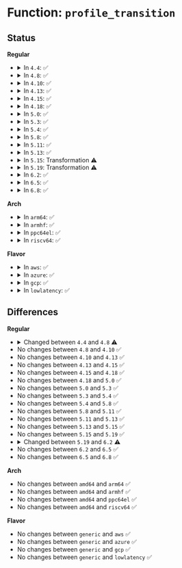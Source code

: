 # Function: <code>profile_transition</code>

## Status
<b>Regular</b>
<ul>
<li>
<details>
<summary>In <code>4.4</code>: ✅</summary>

```c
struct aa_label *profile_transition(struct aa_profile *profile, const char *name, struct path_cond *cond, bool *secure_exec);
```

**Collision:** Unique Static

**Inline:** No

**Transformation:** False

**Instances:**

```
In security/apparmor/domain.c (ffffffff8137b550)
Location: security/apparmor/domain.c:490
Inline: False
Direct callers:
  - security/apparmor/domain.c:handle_onexec
  - security/apparmor/domain.c:handle_onexec
  - security/apparmor/domain.c:handle_onexec
  - security/apparmor/domain.c:apparmor_bprm_set_creds
  - security/apparmor/domain.c:apparmor_bprm_set_creds
```
**Symbols:**

```
ffffffff8137b550-ffffffff8137beae: profile_transition (STB_LOCAL)
```
</details>
</li>
<li>
<details>
<summary>In <code>4.8</code>: ✅</summary>

```c
struct aa_label *profile_transition(struct aa_profile *profile, const struct linux_binprm *bprm, char *buffer, struct path_cond *cond, bool *secure_exec);
```

**Collision:** Unique Static

**Inline:** No

**Transformation:** False

**Instances:**

```
In security/apparmor/domain.c (ffffffff813b4600)
Location: security/apparmor/domain.c:490
Inline: False
Direct callers:
  - security/apparmor/domain.c:apparmor_bprm_set_creds
  - security/apparmor/domain.c:apparmor_bprm_set_creds
  - security/apparmor/domain.c:handle_onexec
  - security/apparmor/domain.c:handle_onexec
  - security/apparmor/domain.c:handle_onexec
```
**Symbols:**

```
ffffffff813b4600-ffffffff813b51ff: profile_transition (STB_LOCAL)
```
</details>
</li>
<li>
<details>
<summary>In <code>4.10</code>: ✅</summary>

```c
struct aa_label *profile_transition(struct aa_profile *profile, const struct linux_binprm *bprm, char *buffer, struct path_cond *cond, bool *secure_exec);
```

**Collision:** Unique Static

**Inline:** No

**Transformation:** False

**Instances:**

```
In security/apparmor/domain.c (ffffffff813cb810)
Location: security/apparmor/domain.c:490
Inline: False
Direct callers:
  - security/apparmor/domain.c:apparmor_bprm_set_creds
  - security/apparmor/domain.c:apparmor_bprm_set_creds
  - security/apparmor/domain.c:handle_onexec
  - security/apparmor/domain.c:handle_onexec
  - security/apparmor/domain.c:handle_onexec
```
**Symbols:**

```
ffffffff813cb810-ffffffff813cc55c: profile_transition (STB_LOCAL)
```
</details>
</li>
<li>
<details>
<summary>In <code>4.13</code>: ✅</summary>

```c
struct aa_label *profile_transition(struct aa_profile *profile, const struct linux_binprm *bprm, char *buffer, struct path_cond *cond, bool *secure_exec);
```

**Collision:** Unique Static

**Inline:** No

**Transformation:** False

**Instances:**

```
In security/apparmor/domain.c (ffffffff813e09c0)
Location: security/apparmor/domain.c:488
Inline: False
Direct callers:
  - security/apparmor/domain.c:apparmor_bprm_set_creds
  - security/apparmor/domain.c:apparmor_bprm_set_creds
  - security/apparmor/domain.c:handle_onexec
  - security/apparmor/domain.c:handle_onexec
  - security/apparmor/domain.c:handle_onexec
  - security/apparmor/domain.c:handle_onexec
```
**Symbols:**

```
ffffffff813e09c0-ffffffff813e1199: profile_transition (STB_LOCAL)
```
</details>
</li>
<li>
<details>
<summary>In <code>4.15</code>: ✅</summary>

```c
struct aa_label *profile_transition(struct aa_profile *profile, const struct linux_binprm *bprm, char *buffer, struct path_cond *cond, bool *secure_exec);
```

**Collision:** Unique Static

**Inline:** No

**Transformation:** False

**Instances:**

```
In security/apparmor/domain.c (ffffffff81407420)
Location: security/apparmor/domain.c:509
Inline: False
Direct callers:
  - security/apparmor/domain.c:apparmor_bprm_set_creds
  - security/apparmor/domain.c:apparmor_bprm_set_creds
  - security/apparmor/domain.c:handle_onexec
  - security/apparmor/domain.c:handle_onexec
  - security/apparmor/domain.c:handle_onexec
  - security/apparmor/domain.c:handle_onexec
```
**Symbols:**

```
ffffffff81407420-ffffffff81407d3e: profile_transition (STB_LOCAL)
```
</details>
</li>
<li>
<details>
<summary>In <code>4.18</code>: ✅</summary>

```c
struct aa_label *profile_transition(struct aa_profile *profile, const struct linux_binprm *bprm, char *buffer, struct path_cond *cond, bool *secure_exec);
```

**Collision:** Unique Static

**Inline:** No

**Transformation:** False

**Instances:**

```
In security/apparmor/domain.c (ffffffff81438b00)
Location: security/apparmor/domain.c:617
Inline: False
Direct callers:
  - security/apparmor/domain.c:apparmor_bprm_set_creds
  - security/apparmor/domain.c:apparmor_bprm_set_creds
  - security/apparmor/domain.c:handle_onexec
  - security/apparmor/domain.c:handle_onexec
  - security/apparmor/domain.c:handle_onexec
  - security/apparmor/domain.c:handle_onexec
```
**Symbols:**

```
ffffffff81438b00-ffffffff814393c2: profile_transition (STB_LOCAL)
```
</details>
</li>
<li>
<details>
<summary>In <code>5.0</code>: ✅</summary>

```c
struct aa_label *profile_transition(struct aa_profile *profile, const struct linux_binprm *bprm, char *buffer, struct path_cond *cond, bool *secure_exec);
```

**Collision:** Unique Static

**Inline:** No

**Transformation:** False

**Instances:**

```
In security/apparmor/domain.c (ffffffff81455770)
Location: security/apparmor/domain.c:617
Inline: False
Direct callers:
  - security/apparmor/domain.c:apparmor_bprm_set_creds
  - security/apparmor/domain.c:apparmor_bprm_set_creds
  - security/apparmor/domain.c:handle_onexec
  - security/apparmor/domain.c:handle_onexec
  - security/apparmor/domain.c:handle_onexec
  - security/apparmor/domain.c:handle_onexec
```
**Symbols:**

```
ffffffff81455770-ffffffff8145604e: profile_transition (STB_LOCAL)
```
</details>
</li>
<li>
<details>
<summary>In <code>5.3</code>: ✅</summary>

```c
struct aa_label *profile_transition(struct aa_profile *profile, const struct linux_binprm *bprm, char *buffer, struct path_cond *cond, bool *secure_exec);
```

**Collision:** Unique Static

**Inline:** No

**Transformation:** False

**Instances:**

```
In security/apparmor/domain.c (ffffffff814831b0)
Location: security/apparmor/domain.c:613
Inline: False
Direct callers:
  - security/apparmor/domain.c:apparmor_bprm_set_creds
  - security/apparmor/domain.c:apparmor_bprm_set_creds
  - security/apparmor/domain.c:handle_onexec
  - security/apparmor/domain.c:handle_onexec
  - security/apparmor/domain.c:handle_onexec
  - security/apparmor/domain.c:handle_onexec
```
**Symbols:**

```
ffffffff814831b0-ffffffff81483a0a: profile_transition (STB_LOCAL)
```
</details>
</li>
<li>
<details>
<summary>In <code>5.4</code>: ✅</summary>

```c
struct aa_label *profile_transition(struct aa_profile *profile, const struct linux_binprm *bprm, char *buffer, struct path_cond *cond, bool *secure_exec);
```

**Collision:** Unique Static

**Inline:** No

**Transformation:** False

**Instances:**

```
In security/apparmor/domain.c (ffffffff8149d0c0)
Location: security/apparmor/domain.c:617
Inline: False
Direct callers:
  - security/apparmor/domain.c:apparmor_bprm_set_creds
  - security/apparmor/domain.c:apparmor_bprm_set_creds
  - security/apparmor/domain.c:handle_onexec
  - security/apparmor/domain.c:handle_onexec
  - security/apparmor/domain.c:handle_onexec
  - security/apparmor/domain.c:handle_onexec
```
**Symbols:**

```
ffffffff8149d0c0-ffffffff8149d924: profile_transition (STB_LOCAL)
```
</details>
</li>
<li>
<details>
<summary>In <code>5.8</code>: ✅</summary>

```c
struct aa_label *profile_transition(struct aa_profile *profile, const struct linux_binprm *bprm, char *buffer, struct path_cond *cond, bool *secure_exec);
```

**Collision:** Unique Static

**Inline:** No

**Transformation:** False

**Instances:**

```
In security/apparmor/domain.c (ffffffff814f5f30)
Location: security/apparmor/domain.c:622
Inline: False
Direct callers:
  - security/apparmor/domain.c:apparmor_bprm_creds_for_exec
  - security/apparmor/domain.c:apparmor_bprm_creds_for_exec
  - security/apparmor/domain.c:handle_onexec
  - security/apparmor/domain.c:handle_onexec
  - security/apparmor/domain.c:handle_onexec
  - security/apparmor/domain.c:handle_onexec
```
**Symbols:**

```
ffffffff814f5f30-ffffffff814f6893: profile_transition (STB_LOCAL)
```
</details>
</li>
<li>
<details>
<summary>In <code>5.11</code>: ✅</summary>

```c
struct aa_label *profile_transition(struct aa_profile *profile, const struct linux_binprm *bprm, char *buffer, struct path_cond *cond, bool *secure_exec);
```

**Collision:** Unique Static

**Inline:** No

**Transformation:** False

**Instances:**

```
In security/apparmor/domain.c (ffffffff815130a0)
Location: security/apparmor/domain.c:622
Inline: False
Direct callers:
  - security/apparmor/domain.c:apparmor_bprm_creds_for_exec
  - security/apparmor/domain.c:apparmor_bprm_creds_for_exec
  - security/apparmor/domain.c:handle_onexec
  - security/apparmor/domain.c:handle_onexec
  - security/apparmor/domain.c:handle_onexec
  - security/apparmor/domain.c:handle_onexec
```
**Symbols:**

```
ffffffff815130a0-ffffffff81513a5e: profile_transition (STB_LOCAL)
```
</details>
</li>
<li>
<details>
<summary>In <code>5.13</code>: ✅</summary>

```c
struct aa_label *profile_transition(struct aa_profile *profile, const struct linux_binprm *bprm, char *buffer, struct path_cond *cond, bool *secure_exec);
```

**Collision:** Unique Static

**Inline:** No

**Transformation:** False

**Instances:**

```
In security/apparmor/domain.c (ffffffff815199c0)
Location: security/apparmor/domain.c:624
Inline: False
Direct callers:
  - security/apparmor/domain.c:apparmor_bprm_creds_for_exec
  - security/apparmor/domain.c:apparmor_bprm_creds_for_exec
  - security/apparmor/domain.c:handle_onexec
  - security/apparmor/domain.c:handle_onexec
  - security/apparmor/domain.c:handle_onexec
  - security/apparmor/domain.c:handle_onexec
```
**Symbols:**

```
ffffffff815199c0-ffffffff8151a36f: profile_transition (STB_LOCAL)
```
</details>
</li>
<li>
<details>
<summary>In <code>5.15</code>: Transformation ⚠️</summary>

```c
struct aa_label *profile_transition(struct aa_profile *profile, const struct linux_binprm *bprm, char *buffer, struct path_cond *cond, bool *secure_exec);
```

**Collision:** Unique Static

**Inline:** No

**Transformation:** True

**Instances:**

```
In security/apparmor/domain.c (0)
Location: security/apparmor/domain.c:624
Inline: False
Direct callers:
  - security/apparmor/domain.c:apparmor_bprm_creds_for_exec
  - security/apparmor/domain.c:apparmor_bprm_creds_for_exec
  - security/apparmor/domain.c:handle_onexec
  - security/apparmor/domain.c:handle_onexec
  - security/apparmor/domain.c:handle_onexec
  - security/apparmor/domain.c:handle_onexec
```
**Symbols:**

```
ffffffff815779e0-ffffffff815783c2: profile_transition (STB_LOCAL)
ffffffff81cd6360-ffffffff81cd63c0: profile_transition.cold (STB_LOCAL)
```
</details>
</li>
<li>
<details>
<summary>In <code>5.19</code>: Transformation ⚠️</summary>

```c
struct aa_label *profile_transition(struct aa_profile *profile, const struct linux_binprm *bprm, char *buffer, struct path_cond *cond, bool *secure_exec);
```

**Collision:** Unique Static

**Inline:** No

**Transformation:** True

**Instances:**

```
In security/apparmor/domain.c (0)
Location: security/apparmor/domain.c:623
Inline: False
Direct callers:
  - security/apparmor/domain.c:apparmor_bprm_creds_for_exec
  - security/apparmor/domain.c:apparmor_bprm_creds_for_exec
  - security/apparmor/domain.c:handle_onexec
  - security/apparmor/domain.c:handle_onexec
  - security/apparmor/domain.c:handle_onexec
  - security/apparmor/domain.c:handle_onexec
```
**Symbols:**

```
ffffffff81615930-ffffffff816162ae: profile_transition (STB_LOCAL)
ffffffff81e8919b-ffffffff81e891ee: profile_transition.cold (STB_LOCAL)
```
</details>
</li>
<li>
<details>
<summary>In <code>6.2</code>: ✅</summary>

```c
struct aa_label *profile_transition(const struct cred *subj_cred, struct aa_profile *profile, const struct linux_binprm *bprm, char *buffer, struct path_cond *cond, bool *secure_exec);
```

**Collision:** Unique Static

**Inline:** No

**Transformation:** False

**Instances:**

```
In security/apparmor/domain.c (ffffffff816c8710)
Location: security/apparmor/domain.c:629
Inline: False
Direct callers:
  - security/apparmor/domain.c:apparmor_bprm_creds_for_exec
  - security/apparmor/domain.c:apparmor_bprm_creds_for_exec
```
**Symbols:**

```
ffffffff816c8710-ffffffff816c906f: profile_transition (STB_LOCAL)
```
</details>
</li>
<li>
<details>
<summary>In <code>6.5</code>: ✅</summary>

```c
struct aa_label *profile_transition(const struct cred *subj_cred, struct aa_profile *profile, const struct linux_binprm *bprm, char *buffer, struct path_cond *cond, bool *secure_exec);
```

**Collision:** Unique Static

**Inline:** No

**Transformation:** False

**Instances:**

```
In security/apparmor/domain.c (ffffffff81701450)
Location: security/apparmor/domain.c:629
Inline: False
Direct callers:
  - security/apparmor/domain.c:apparmor_bprm_creds_for_exec
  - security/apparmor/domain.c:apparmor_bprm_creds_for_exec
  - security/apparmor/domain.c:handle_onexec
  - security/apparmor/domain.c:handle_onexec
  - security/apparmor/domain.c:handle_onexec
```
**Symbols:**

```
ffffffff81701450-ffffffff81701e93: profile_transition (STB_LOCAL)
```
</details>
</li>
<li>
<details>
<summary>In <code>6.8</code>: ✅</summary>

```c
struct aa_label *profile_transition(const struct cred *subj_cred, struct aa_profile *profile, const struct linux_binprm *bprm, char *buffer, struct path_cond *cond, bool *secure_exec);
```

**Collision:** Unique Static

**Inline:** No

**Transformation:** False

**Instances:**

```
In security/apparmor/domain.c (ffffffff8173ea70)
Location: security/apparmor/domain.c:636
Inline: False
Direct callers:
  - security/apparmor/domain.c:apparmor_bprm_creds_for_exec
  - security/apparmor/domain.c:apparmor_bprm_creds_for_exec
  - security/apparmor/domain.c:handle_onexec
  - security/apparmor/domain.c:handle_onexec
  - security/apparmor/domain.c:handle_onexec
```
**Symbols:**

```
ffffffff8173ea70-ffffffff8173f68f: profile_transition (STB_LOCAL)
```
</details>
</li>
</ul>
<b>Arch</b>
<ul>
<li>
<details>
<summary>In <code>arm64</code>: ✅</summary>

```c
struct aa_label *profile_transition(struct aa_profile *profile, const struct linux_binprm *bprm, char *buffer, struct path_cond *cond, bool *secure_exec);
```

**Collision:** Unique Static

**Inline:** No

**Transformation:** False

**Instances:**

```
In security/apparmor/domain.c (ffff8000105931b0)
Location: security/apparmor/domain.c:617
Inline: False
Direct callers:
  - security/apparmor/domain.c:apparmor_bprm_set_creds
  - security/apparmor/domain.c:apparmor_bprm_set_creds
  - security/apparmor/domain.c:handle_onexec
  - security/apparmor/domain.c:handle_onexec
  - security/apparmor/domain.c:handle_onexec
  - security/apparmor/domain.c:handle_onexec
```
**Symbols:**

```
ffff8000105931b0-ffff800010593968: profile_transition (STB_LOCAL)
```
</details>
</li>
<li>
<details>
<summary>In <code>armhf</code>: ✅</summary>

```c
struct aa_label *profile_transition(struct aa_profile *profile, const struct linux_binprm *bprm, char *buffer, struct path_cond *cond, bool *secure_exec);
```

**Collision:** Unique Static

**Inline:** No

**Transformation:** False

**Instances:**

```
In security/apparmor/domain.c (c0743e88)
Location: security/apparmor/domain.c:617
Inline: False
Direct callers:
  - security/apparmor/domain.c:apparmor_bprm_set_creds
  - security/apparmor/domain.c:apparmor_bprm_set_creds
  - security/apparmor/domain.c:handle_onexec
  - security/apparmor/domain.c:handle_onexec
  - security/apparmor/domain.c:handle_onexec
  - security/apparmor/domain.c:handle_onexec
```
**Symbols:**

```
c0743e88-c07446ec: profile_transition (STB_LOCAL)
```
</details>
</li>
<li>
<details>
<summary>In <code>ppc64el</code>: ✅</summary>

```c
struct aa_label *profile_transition(struct aa_profile *profile, const struct linux_binprm *bprm, char *buffer, struct path_cond *cond, bool *secure_exec);
```

**Collision:** Unique Static

**Inline:** No

**Transformation:** False

**Instances:**

```
In security/apparmor/domain.c (c000000000707ab0)
Location: security/apparmor/domain.c:617
Inline: False
Direct callers:
  - security/apparmor/domain.c:apparmor_bprm_set_creds
  - security/apparmor/domain.c:apparmor_bprm_set_creds
  - security/apparmor/domain.c:handle_onexec
  - security/apparmor/domain.c:handle_onexec
  - security/apparmor/domain.c:handle_onexec
  - security/apparmor/domain.c:handle_onexec
```
**Symbols:**

```
c000000000707ab0-c000000000708524: profile_transition (STB_LOCAL)
```
</details>
</li>
<li>
<details>
<summary>In <code>riscv64</code>: ✅</summary>

```c
struct aa_label *profile_transition(struct aa_profile *profile, const struct linux_binprm *bprm, char *buffer, struct path_cond *cond, bool *secure_exec);
```

**Collision:** Unique Static

**Inline:** No

**Transformation:** False

**Instances:**

```
In security/apparmor/domain.c (ffffffe0003e07e6)
Location: security/apparmor/domain.c:617
Inline: False
Direct callers:
  - security/apparmor/domain.c:apparmor_bprm_set_creds
  - security/apparmor/domain.c:apparmor_bprm_set_creds
  - security/apparmor/domain.c:handle_onexec
  - security/apparmor/domain.c:handle_onexec
  - security/apparmor/domain.c:handle_onexec
  - security/apparmor/domain.c:handle_onexec
```
**Symbols:**

```
ffffffe0003e07e6-ffffffe0003e0e9c: profile_transition (STB_LOCAL)
```
</details>
</li>
</ul>
<b>Flavor</b>
<ul>
<li>
<details>
<summary>In <code>aws</code>: ✅</summary>

```c
struct aa_label *profile_transition(struct aa_profile *profile, const struct linux_binprm *bprm, char *buffer, struct path_cond *cond, bool *secure_exec);
```

**Collision:** Unique Static

**Inline:** No

**Transformation:** False

**Instances:**

```
In security/apparmor/domain.c (ffffffff814956a0)
Location: security/apparmor/domain.c:617
Inline: False
Direct callers:
  - security/apparmor/domain.c:apparmor_bprm_set_creds
  - security/apparmor/domain.c:apparmor_bprm_set_creds
  - security/apparmor/domain.c:handle_onexec
  - security/apparmor/domain.c:handle_onexec
  - security/apparmor/domain.c:handle_onexec
  - security/apparmor/domain.c:handle_onexec
```
**Symbols:**

```
ffffffff814956a0-ffffffff81495f04: profile_transition (STB_LOCAL)
```
</details>
</li>
<li>
<details>
<summary>In <code>azure</code>: ✅</summary>

```c
struct aa_label *profile_transition(struct aa_profile *profile, const struct linux_binprm *bprm, char *buffer, struct path_cond *cond, bool *secure_exec);
```

**Collision:** Unique Static

**Inline:** No

**Transformation:** False

**Instances:**

```
In security/apparmor/domain.c (ffffffff814860c0)
Location: security/apparmor/domain.c:617
Inline: False
Direct callers:
  - security/apparmor/domain.c:apparmor_bprm_set_creds
  - security/apparmor/domain.c:apparmor_bprm_set_creds
  - security/apparmor/domain.c:handle_onexec
  - security/apparmor/domain.c:handle_onexec
  - security/apparmor/domain.c:handle_onexec
  - security/apparmor/domain.c:handle_onexec
```
**Symbols:**

```
ffffffff814860c0-ffffffff81486924: profile_transition (STB_LOCAL)
```
</details>
</li>
<li>
<details>
<summary>In <code>gcp</code>: ✅</summary>

```c
struct aa_label *profile_transition(struct aa_profile *profile, const struct linux_binprm *bprm, char *buffer, struct path_cond *cond, bool *secure_exec);
```

**Collision:** Unique Static

**Inline:** No

**Transformation:** False

**Instances:**

```
In security/apparmor/domain.c (ffffffff81491740)
Location: security/apparmor/domain.c:617
Inline: False
Direct callers:
  - security/apparmor/domain.c:apparmor_bprm_set_creds
  - security/apparmor/domain.c:apparmor_bprm_set_creds
  - security/apparmor/domain.c:handle_onexec
  - security/apparmor/domain.c:handle_onexec
  - security/apparmor/domain.c:handle_onexec
  - security/apparmor/domain.c:handle_onexec
```
**Symbols:**

```
ffffffff81491740-ffffffff81491fa4: profile_transition (STB_LOCAL)
```
</details>
</li>
<li>
<details>
<summary>In <code>lowlatency</code>: ✅</summary>

```c
struct aa_label *profile_transition(struct aa_profile *profile, const struct linux_binprm *bprm, char *buffer, struct path_cond *cond, bool *secure_exec);
```

**Collision:** Unique Static

**Inline:** No

**Transformation:** False

**Instances:**

```
In security/apparmor/domain.c (ffffffff814a96e0)
Location: security/apparmor/domain.c:617
Inline: False
Direct callers:
  - security/apparmor/domain.c:apparmor_bprm_set_creds
  - security/apparmor/domain.c:apparmor_bprm_set_creds
  - security/apparmor/domain.c:handle_onexec
  - security/apparmor/domain.c:handle_onexec
  - security/apparmor/domain.c:handle_onexec
  - security/apparmor/domain.c:handle_onexec
```
**Symbols:**

```
ffffffff814a96e0-ffffffff814a9fe3: profile_transition (STB_LOCAL)
```
</details>
</li>
</ul>

## Differences
<b>Regular</b>
<ul>
<li>
<details>
<summary>Changed between <code>4.4</code> and <code>4.8</code> ⚠️</summary>
<ul>
<li>
<b>Param added. </b>
<code>const struct linux_binprm *bprm</code>
</li>
<li>
<b>Param added. </b>
<code>char *buffer</code>
</li>
<li>
<b>Param removed. </b>
<code>const char *name</code>
</li>
<li>
<b>Param reordered. </b>
<code>profile, name, cond, secure_exec</code> ➡️ <code>profile, bprm, buffer, cond, secure_exec</code>
</li>
</ul>
</details>
</li>
<li>
No changes between <code>4.8</code> and <code>4.10</code> ✅
</li>
<li>
No changes between <code>4.10</code> and <code>4.13</code> ✅
</li>
<li>
No changes between <code>4.13</code> and <code>4.15</code> ✅
</li>
<li>
No changes between <code>4.15</code> and <code>4.18</code> ✅
</li>
<li>
No changes between <code>4.18</code> and <code>5.0</code> ✅
</li>
<li>
No changes between <code>5.0</code> and <code>5.3</code> ✅
</li>
<li>
No changes between <code>5.3</code> and <code>5.4</code> ✅
</li>
<li>
No changes between <code>5.4</code> and <code>5.8</code> ✅
</li>
<li>
No changes between <code>5.8</code> and <code>5.11</code> ✅
</li>
<li>
No changes between <code>5.11</code> and <code>5.13</code> ✅
</li>
<li>
No changes between <code>5.13</code> and <code>5.15</code> ✅
</li>
<li>
No changes between <code>5.15</code> and <code>5.19</code> ✅
</li>
<li>
<details>
<summary>Changed between <code>5.19</code> and <code>6.2</code> ⚠️</summary>
<ul>
<li>
<b>Param added. </b>
<code>const struct cred *subj_cred</code>
</li>
<li>
<b>Param reordered. </b>
<code>profile, bprm, buffer, cond, secure_exec</code> ➡️ <code>subj_cred, profile, bprm, buffer, cond, secure_exec</code>
</li>
</ul>
</details>
</li>
<li>
No changes between <code>6.2</code> and <code>6.5</code> ✅
</li>
<li>
No changes between <code>6.5</code> and <code>6.8</code> ✅
</li>
</ul>
<b>Arch</b>
<ul>
<li>
No changes between <code>amd64</code> and <code>arm64</code> ✅
</li>
<li>
No changes between <code>amd64</code> and <code>armhf</code> ✅
</li>
<li>
No changes between <code>amd64</code> and <code>ppc64el</code> ✅
</li>
<li>
No changes between <code>amd64</code> and <code>riscv64</code> ✅
</li>
</ul>
<b>Flavor</b>
<ul>
<li>
No changes between <code>generic</code> and <code>aws</code> ✅
</li>
<li>
No changes between <code>generic</code> and <code>azure</code> ✅
</li>
<li>
No changes between <code>generic</code> and <code>gcp</code> ✅
</li>
<li>
No changes between <code>generic</code> and <code>lowlatency</code> ✅
</li>
</ul>
